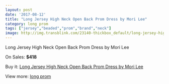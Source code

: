 ```yaml
---
layout: post
date: '2017-08-12'
title: "Long Jersey High Neck Open Back Prom Dress by Mori Lee"
category: long prom
tags: ["jersey","beaded","prom","brand","neck"]
image: http://img.transblink.com/23140-thickbox_default/long-jersey-high-neck-open-back-prom-dress-by-mori-lee.jpg
---
```

Long Jersey High Neck Open Back Prom Dress by Mori Lee

On Sales: **$418**
<a href="https://www.transblink.com/en/long-prom/7338-long-jersey-high-neck-open-back-prom-dress-by-mori-lee.html"><amp-img layout="responsive" width="600" height="600" src="//img.transblink.com/23140-thickbox_default/long-jersey-high-neck-open-back-prom-dress-by-mori-lee.jpg" alt="Long Jersey High Neck Open Back Prom Dress by Mori Lee 0" /></a>
<a href="https://www.transblink.com/en/long-prom/7338-long-jersey-high-neck-open-back-prom-dress-by-mori-lee.html"><amp-img layout="responsive" width="600" height="600" src="//img.transblink.com/23144-thickbox_default/long-jersey-high-neck-open-back-prom-dress-by-mori-lee.jpg" alt="Long Jersey High Neck Open Back Prom Dress by Mori Lee 1" /></a>
<a href="https://www.transblink.com/en/long-prom/7338-long-jersey-high-neck-open-back-prom-dress-by-mori-lee.html"><amp-img layout="responsive" width="600" height="600" src="//img.transblink.com/23143-thickbox_default/long-jersey-high-neck-open-back-prom-dress-by-mori-lee.jpg" alt="Long Jersey High Neck Open Back Prom Dress by Mori Lee 2" /></a>
<a href="https://www.transblink.com/en/long-prom/7338-long-jersey-high-neck-open-back-prom-dress-by-mori-lee.html"><amp-img layout="responsive" width="600" height="600" src="//img.transblink.com/23142-thickbox_default/long-jersey-high-neck-open-back-prom-dress-by-mori-lee.jpg" alt="Long Jersey High Neck Open Back Prom Dress by Mori Lee 3" /></a>
<a href="https://www.transblink.com/en/long-prom/7338-long-jersey-high-neck-open-back-prom-dress-by-mori-lee.html"><amp-img layout="responsive" width="600" height="600" src="//img.transblink.com/23141-thickbox_default/long-jersey-high-neck-open-back-prom-dress-by-mori-lee.jpg" alt="Long Jersey High Neck Open Back Prom Dress by Mori Lee 4" /></a>

Buy it: [Long Jersey High Neck Open Back Prom Dress by Mori Lee](https://www.transblink.com/en/long-prom/7338-long-jersey-high-neck-open-back-prom-dress-by-mori-lee.html "Long Jersey High Neck Open Back Prom Dress by Mori Lee")

View more: [long prom](https://www.transblink.com/en/58-long-prom "long prom")